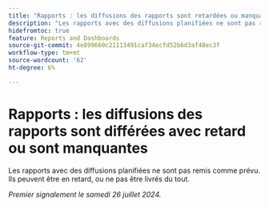 ```yaml
---
title: "Rapports : les diffusions des rapports sont retardées ou manquantes"
description: "Les rapports avec des diffusions planifiées ne sont pas remis comme prévu. Ils sont peut-être en retard, ou ils ne sont pas livrés du tout."
hidefromtoc: true
feature: Reports and Dashboards
source-git-commit: 4e899660c21113491caf34ecfd52b6d3af48ec3f
workflow-type: tm+mt
source-wordcount: '62'
ht-degree: 6%

---
```



# Rapports : les diffusions des rapports sont différées avec retard ou sont manquantes

Les rapports avec des diffusions planifiées ne sont pas remis comme prévu. Ils peuvent être en retard, ou ne pas être livrés du tout.

_Premier signalement le samedi 26 juillet 2024._
